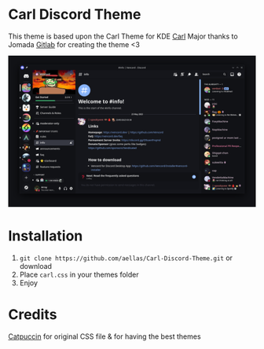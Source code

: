 # Carl Discord Theme
This theme is based upon the Carl Theme for KDE [Carl](https://store.kde.org/p/1330604)
Major thanks to Jomada [Gitlab](https://gitlab.com/jomada/carl) for creating the theme <3

![Image](final1.png?raw=true "Final1")

# Installation
1. `git clone https://github.com/aellas/Carl-Discord-Theme.git` or download
2. Place `carl.css` in your themes folder
3. Enjoy 


# Credits
[Catpuccin](https://github.com/catppuccin) for original CSS file & for having the best themes
